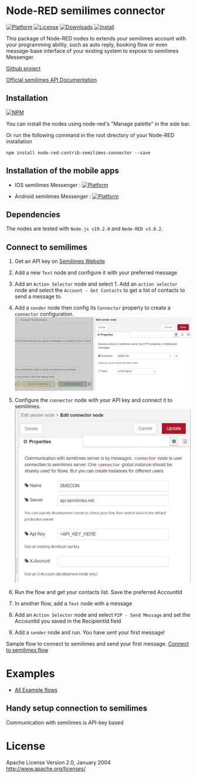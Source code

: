 # Node-RED semilimes connector
[![Platform](https://img.shields.io/badge/platform-Node--RED-red)](https://nodered.org)   [![License](https://img.shields.io/badge/license-Apache--License-lightgrey)](http://www.apache.org/licenses/LICENSE-2.0) [![Downloads](https://img.shields.io/badge/download-github-purple)](https://github.com/semilimes/nodered-publicapi-connector) [![Install](https://img.shields.io/badge/Install-NPM-blue)](https://www.npmjs.com/package/node-red-contrib-semilimes)

This package of Node-RED nodes to extends your semilimes account with your programming ability, such as auto reply, booking flow or even message-base interface of your exsting system to expose to semilimes Messenger.

[Github project](https://github.com/semilimes/nodered-publicapi-connector)

[Official semilimes API Documentation](https://www.semilimes.com/developers/)


## Installation
[![NPM](https://nodei.co/npm/node-red-contrib-semilimes-connector.png?downloads=true)](https://nodei.co/npm/node-red-contrib-semilimes-connector/)

You can install the nodes using node-red's "Manage palette" in the side bar.

Or run the following command in the root directory of your Node-RED installation

    npm install node-red-contrib-semilimes-connector --save

## Installation of the mobile apps
- IOS semilimes Messenger : [![Platform](https://img.shields.io/badge/Apple%20IOS-semilimes%20Messenger-blue.svg)](https://apps.apple.com/us/app/semilimes-mesh/id1536363738?l=en)  

- Android semilimes Messenger : [![Platform](https://img.shields.io/badge/Google--Play-semilimes%20Messenger-darkgreen.svg)](https://play.google.com/store/apps/details?id=net.semilimes.messenger&hl=en&gl=US)  

## Dependencies
The nodes are tested with `Node.js v19.2.0` and `Node-RED v3.0.2`.

## Connect to semilimes
1. Get an API key on [Semilimes Website](https://www.semilimes.com)

1. Add a new `Text` node and configure it with your preferred message

1. Add an `Action Selector` node and select 1. Add an `action selector` node and select the `Account - Get Contacts` to get a list of contacts to send a message to.

1. Add a `sender` node then config its `Connector` property to create a `connector` configuration.
![Property editor of listener node](resources/images/sender_node_properties.jpg)

1. Configure the `connector` node with your API key and connect it to semilimes.
![Config connector node](resources/images/connector_node_properties.jpg)

1. Run the flow and get your contacts list. Save the preferred AccountId

1. In another flow, add a `Text` node with a message

1. Add an `Action Selector` node and select `P2P - Send Message` and set the AccountId you saved in the RecipientId field

1. Add a `sender` node and run. You have sent your first message!


Sample flow to connect to semilimes and send your first message.
[Connect to semilimes flow](https://github.com/semilimes/nodered-publicapi-connector/blob/main/examples/Connect%20To%20Semilimes%20flow.json)

# Examples
- [All Example flows](https://github.com/semilimes/nodered-publicapi-connector/tree/main/examples)

## Handy setup connection to semilimes
Communication with semilimes is API-key based

# License
Apache License
Version 2.0, January 2004
http://www.apache.org/licenses/

